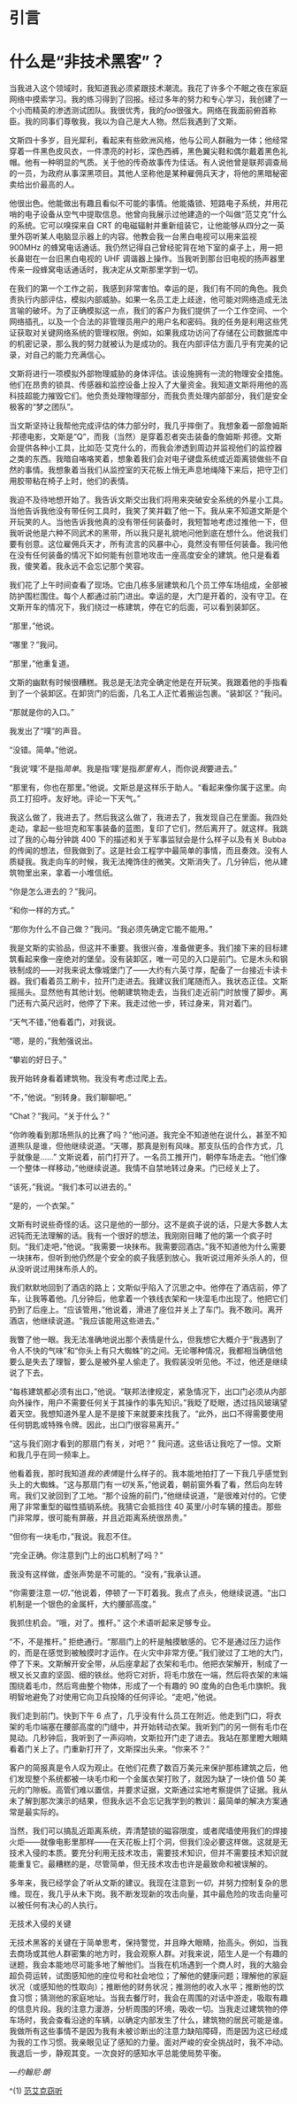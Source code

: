 # 引言

# **什么是“非技术黑客”？**

当我进入这个领域时，我知道我必须紧跟技术潮流。我花了许多个不眠之夜在家庭网络中摸索学习。我的练习得到了回报。经过多年的努力和专心学习，我创建了一个小而精英的渗透测试团队。我很优秀，我的*foo*很强大。网络在我面前俯首称臣。我的同事们尊敬我，我以为自己是大人物。然后我遇到了文斯。

文斯四十多岁，目光犀利，看起来有些欧洲风格，他与公司人群融为一体；他经常穿着一件黑色皮风衣，一件漂亮的衬衫，深色西裤，黑色翼尖鞋和偶尔戴着黑色礼帽。他有一种明显的气质。关于他的传奇故事传为佳话。有人说他曾是联邦调查局的一员，为政府从事深黑项目。其他人坚称他是某种雇佣兵天才，将他的黑暗秘密卖给出价最高的人。

他很出色。他能做出有趣且看似不可能的事情。他能撬锁、短路电子系统，并用花哨的电子设备从空气中提取信息。他曾向我展示过他建造的一个叫做“范艾克”什么的系统。它可以嗅探来自 CRT 的电磁辐射并重新组装它，让他能够从四分之一英里外窃听某人电脑显示器上的内容。他教会我一台黑白电视可以用来监视 900MHz 的蜂窝电话通话。我仍然记得自己曾经驼背在地下室的桌子上，用一把长鼻钳在一台旧黑白电视的 UHF 调谐器上操作。当我听到那台旧电视的扬声器里传来一段蜂窝电话通话时，我决定从文斯那里学到一切。

在我们的第一个工作之前，我感到非常害怕。幸运的是，我们有不同的角色。我负责执行内部评估，模拟内部威胁。如果一名员工走上歧途，他可能对网络造成无法言喻的破坏。为了正确模拟这一点，我们的客户为我们提供了一个工作空间、一个网络插孔，以及一个合法的非管理员用户的用户名和密码。我的任务是利用这些凭证获取对关键网络系统的管理权限。例如，如果我成功访问了存储在公司数据库中的机密记录，那么我的努力就被认为是成功的。我在内部评估方面几乎有完美的记录，对自己的能力充满信心。

文斯将进行一项模拟外部物理威胁的身体评估。该设施拥有一流的物理安全措施。他们在昂贵的锁具、传感器和监控设备上投入了大量资金。我知道文斯将用他的高科技超能力摧毁它们。他负责处理物理部分，而我负责处理内部部分，我们是安全极客的“梦之团队”。

当文斯坚持让我帮他完成评估的体力部分时，我几乎摔倒了。我想象着一部詹姆斯·邦德电影，文斯是“Q”，而我（当然）是穿着忍者突击装备的詹姆斯·邦德。文斯会提供各种小工具，比如范·艾克什么的，而我会渗透到周边并监视他们的监控器之类的东西。我暗自咯咯笑着，想象着我们会对电子键盘系统或近距离锁做些不自然的事情。我想象着当我们从监控室的天花板上悄无声息地绳降下来后，把守卫们用胶带粘在椅子上时，他们的表情。

我迫不及待地想开始了。我告诉文斯交出我们将用来突破安全系统的外星小工具。当他告诉我他没有带任何工具时，我笑了笑并戳了他一下。我从来不知道文斯是个开玩笑的人。当他告诉我他真的没有带任何装备时，我短暂地考虑过推他一下，但我听说他是六种不同武术的黑带，所以我只是礼貌地问他到底在想什么。他说我们要有创意。这位雇佣兵天才，所有流言的风暴中心，竟然没有带任何装备。我问他在没有任何装备的情况下如何能有创意地攻击一座高度安全的建筑。他只是看着我，傻笑着。我永远不会忘记那个笑容。

我们花了上午时间查看了现场。它由几栋多层建筑和几个员工停车场组成，全部被防护围栏围住。每个人都通过前门进出。幸运的是，大门是开着的，没有守卫。在文斯开车的情况下，我们绕过一栋建筑，停在它的后面，可以看到装卸区。

“那里，”他说。

“哪里？”我问。

“那里，”他重复道。

文斯的幽默有时候很糟糕。我总是无法完全确定他是在开玩笑。我跟着他的手指看到了一个装卸区。在卸货门的后面，几名工人正忙着搬运包裹。“装卸区？”我问。

“那就是你的入口。”

我发出了“噗”的声音。

“没错。简单。”他说。

“我说‘噗’不是指*简单*。我是指‘噗’是指*那里有人*，而你说*我*要进去。”

“那里有，你也在那里。”他说。文斯总是这样乐于助人。“看起来像你属于这里。向员工打招呼。友好地。评论一下天气。”

我这么做了，我进去了。然后我这么做了，我进去了，我发现自己在里面。我四处走动，拿起一些坦克和军事装备的蓝图，复印了它们，然后离开了。就这样。我跳过了我的心每分钟跳 400 下的描述和关于军事监狱会是什么样子以及有关 Bubba 的传闻的想法，但我做到了。这是社会工程学中最简单的事情，而且奏效。没有人质疑我。我走向车的时候，我无法掩饰住的微笑。文斯消失了。几分钟后，他从建筑物里出来，拿着一小堆信纸。

“你是怎么进去的？”我问。

“和你一样的方式。”

“那你为什么不自己做？”我问。“我必须先确定它能不能用。”

我是文斯的实验品，但这并不重要。我很兴奋，准备做更多。我们接下来的目标建筑看起来像一座绝对的堡垒。没有装卸区，唯一可见的入口是前门。它是木头和钢铁制成的——对我来说太像城堡门了——大约有六英寸厚，配备了一台接近卡读卡器。我们看着员工刷卡，拉开门走进去。我建议我们尾随而入。我状态正佳。文斯摇摇头。显然他有其他计划。他朝建筑物走去，当我们走近前门时放慢了脚步。离门还有六英尺远时，他停了下来。我走过他一步，转过身来，背对着门。

“天气不错，”他看着门，对我说。

“嗯，是的，”我勉强说出。

“攀岩的好日子。”

我开始转身看着建筑物。我没有考虑过爬上去。

“不，”他说。“别转身。我们聊聊吧。”

“Chat？”我问。“关于什么？”

“你昨晚看到那场熊队的比赛了吗？”他问道。我完全不知道他在说什么，甚至不知道熊队是谁，但他继续说道。“天哪，那真是别有风味。那支队伍的合作方式，几乎就像是……” 文斯说着，前门打开了。一名员工推开门，朝停车场走去。“他们像一个整体一样移动，”他继续说道。我情不自禁地转过身来。门已经关上了。

“该死，”我说。“我们本可以进去的。”

“是的，一个衣架。”

文斯有时说些奇怪的话。这只是他的一部分。这不是疯子说的话，只是大多数人太迟钝而无法理解的话。我有一个很好的想法，我刚刚目睹了他的第一个疯子时刻。“我们走吧，”他说。“我需要一块抹布。我需要回酒店。”我不知道他为什么需要一块抹布，但听到他仍然是个安全的疯子我感到放心。我听说过用斧头杀人的，但从没听说过用抹布杀人的。

我们默默地回到了酒店的路上；文斯似乎陷入了沉思之中。他停在了酒店前，停了车，让我等着他。几分钟后，他拿着一个铁线衣架和一块湿毛巾出现了。他把它们扔到了后座上。“应该管用，”他说着，滑进了座位并关上了车门。我不敢问。离开酒店，他继续说道。“我应该能用这些进去。”

我瞥了他一眼。我无法准确地说出那个表情是什么，但我想它大概介于“我遇到了令人不快的气味”和“你头上有只大蜘蛛”的之间。无论哪种情况，我都相当确信他要么是失去了理智，要么是被外星人偷走了。我假装没听见他。不过，他还是继续说了下去。

“每栋建筑都必须有出口，”他说。“联邦法律规定，紧急情况下，出口门必须从内部向外操作，用户不需要任何关于其操作的事先知识。”我眨了眨眼，透过挡风玻璃望着天空。我想知道外星人是不是接下来就要来找我了。“此外，出口不得需要使用任何钥匙或特殊令牌。因此，出口门很容易离开。”

“这与我们刚才看到的那扇门有关，对吧？” 我问道。这些话让我吃了一惊。文斯和我几乎在同一频率上。

他看着我，那时我知道*我的表情*是什么样子的。我本能地拍打了一下我几乎感觉到头上的大蜘蛛。“这与那扇门有*一切*关系，”他说着，朝前窗外看了看，然后向左转弯。我们又驶回到了工地。“那个设施的前门，”他继续说道，“是很难对付的。它使用了非常重型的磁性插销系统。我猜它会抵挡住 40 英里/小时车辆的撞击。那些门非常厚，很可能有屏蔽，并且近距离系统很昂贵。”

“但你有一块毛巾，”我说。我忍不住。

“完全正确。你注意到门上的出口机制了吗？”

我没有这样做，虚张声势是不可能的。“没有，”我承认道。

“你需要注意*一切，*”他说着，停顿了一下盯着我。我点了点头，他继续说道。“出口机制是一个银色的金属杆，大约腰部高度。”

我抓住机会。“哦，对了。推杆。” 这个术语听起来足够专业。

“不，不是推杆。” 拒绝通行。“那扇门上的杆是触摸敏感的。它不是通过压力运作的，而是在感觉到被触摸时才运作。在火灾中非常方便。”我们驶过了工地的大门，停了下来。文斯解开安全带，从后座拿起了衣架和毛巾。他把衣架解开，制成了一根又长又直的坚固、细的铁丝。他将它对折，将毛巾放在一端，然后将衣架的末端围绕着毛巾，然后弯曲整个物体，形成了一个有趣的 90 度角的白色毛巾旗帜。我明智地避免了对使用它向卫兵投降的任何评论。“走吧，”他说。

我们走到前门。快到下午 6 点了，几乎没有什么员工在附近。他走到门口，将衣架的毛巾端塞在腰部高度的门缝中，并开始转动衣架。我听到门的另一侧有毛巾在晃动。几秒钟后，我听到了一声闷响，文斯拉开门走了进去。我站在那里瞪大眼睛看着门关上了。门重新打开了，文斯探出头来。“你来不？”

客户的简报真是令人叹为观止。在他们花费了数百万美元来保护那栋建筑之后，他们发现整个系统都被一块毛巾和一个金属衣架打败了，就因为缺了一块价值 50 美元的门隙板。高管们难以置信，并要求证据，文斯通过实地考察提供了证据。我从未了解到那次演示的结果，但我永远不会忘记我学到的教训：最简单的解决方案通常是最实际的。

当然，我们可以搞乱近距离系统，弄清楚锁的磁容限度，或者爬墙使用我们的焊接火炬——就像电影里那样——在天花板上打个洞，但我们没必要这样做。这就是无技术入侵的本质。要充分利用无技术攻击，需要技术知识，但并不需要技术知识就能重复它。最糟糕的是，尽管简单，但无技术攻击也许是最致命和被误解的。

多年来，我已经学会了听从文斯的建议。我现在注意到*一切*，并努力控制复杂的思维。现在，我几乎从未下岗。我不断发现新的攻击向量，其中最危险的攻击向量可以被任何有决心的人执行。

无技术入侵的关键

无技术黑客的关键在于简单思考，保持警觉，并且睁大眼睛，抬高头。例如，当我去商场或其他人群密集的地方时，我会观察人群。对我来说，陌生人是一个有趣的谜题，我会本能地尽可能多地了解他们。当我在机场遇到一个商人时，我的大脑会超负荷运转，试图感知他的座位号和社会地位；了解他的健康问题；理解他的家庭状况（或感知他的性取向）；推断他的财务状况；推测他的收入水平；推断他的饮食习惯；猜测他的家庭地址。当我去餐厅时，我会在周围的对话中游走，吸取有趣的信息片段。我的注意力漫游，分析周围的环境，吸收一切。当我走过建筑物的停车场时，我会查看沿途的车辆，以确定内部发生了什么，建筑物的居民可能是谁。我做所有这些事情不是因为我有未被诊断出的注意力缺陷障碍，而是因为这已经成为我的工作习惯。我亲眼见证了感知的力量。面对严峻的安全挑战时，我不冲动。我退后一步，静观其变。一次良好的感知水平总能使局势平衡。

*—约翰尼·朗*

^(1) [范艾克窃听](http://en.wikipedia.org/wiki/Van_Eck_phreaking)


